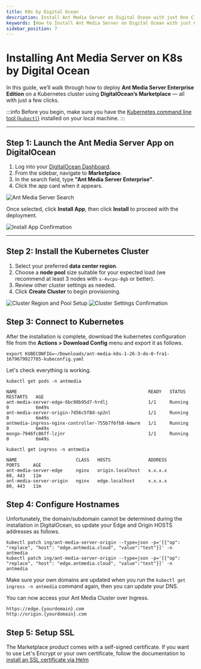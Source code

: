 ```yaml
---
title: K8s by Digital Ocean
description: Install Ant Media Server on Digital Ocean with just One Click
keywords: [How to Install Ant Media Server on Digital Ocean with just One Click, One Click Application, Digital Ocean, Ant Media Server Documentation, Ant Media Server Tutorials]
sidebar_position: 7
---
```


# Installing Ant Media Server on K8s by Digital Ocean

In this guide, we’ll walk through how to deploy **Ant Media Server Enterprise Edition** on a Kubernetes cluster using **DigitalOcean’s Marketplace** — all with just a few clicks.

:::info
Before you begin, make sure you have the [Kubernetes command line tool (`kubectl`)](https://kubernetes.io/docs/tasks/tools/) installed on your local machine.
:::

---

## Step 1: Launch the Ant Media Server App on DigitalOcean

1. Log into your [DigitalOcean Dashboard](https://cloud.digitalocean.com).
2. From the sidebar, navigate to **Marketplace**.
3. In the search field, type **"Ant Media Server Enterprise"**.
4. Click the app card when it appears.

![Ant Media Server Search](@site/static/img/kubernetes/digitalOceanImageOnew.webp)

Once selected, click **Install App**, then click **Install** to proceed with the deployment.

![Install App Confirmation](@site/static/img/kubernetes/digitalOceanImageTwow.webp)

---

## Step 2: Install the Kubernetes Cluster

1. Select your preferred **data center region**.
2. Choose a **node pool** size suitable for your expected load (we recommend at least 3 nodes with `s-4vcpu-8gb` or better).
3. Review other cluster settings as needed.
4. Click **Create Cluster** to begin provisioning.

![Cluster Region and Pool Setup](@site/static/img/kubernetes/digitalOceanImageThreew.webp)
![Cluster Settings Confirmation](@site/static/img/kubernetes/digitalOceanImageFourw.webp)

## Step 3: Connect to Kubernetes

After the installation is complete, download the kubernetes configuration file from the **Actions > Download Config** menu and export it as follows.

```shell
export KUBECONFIG=~/Downloads/ant-media-k8s-1-26-3-do-0-fra1-1679679927785-kubeconfig.yaml
```
Let's check everything is working.

```shell
kubectl get pods -n antmedia
```
```shell
NAME                                                 READY   STATUS    RESTARTS   AGE
ant-media-server-edge-6bc98b95d7-hrdlj               1/1     Running   0          6m49s
ant-media-server-origin-7d56c5f8d-sp2nl              1/1     Running   0          6m49s
antmedia-ingress-nginx-controller-755b7f6fb8-kmwrm   1/1     Running   0          6m49s
mongo-7946fc86ff-lzjnr                               1/1     Running   0          6m49s
```

```shell
kubectl get ingress -n antmedia
```

```shell
NAME                      CLASS   HOSTS              ADDRESS         PORTS     AGE
ant-media-server-edge     nginx   origin.localhost   x.x.x.x         80, 443   11m
ant-media-server-origin   nginx   edge.localhost     x.x.x.x         80, 443   11m
```
## Step 4: Configure Hostnames
Unfortunately, the domain/subdomain cannot be determined during the installation in DigitalOcean, so update your Edge and Origin HOSTS addresses as follows.

```shell
kubectl patch ing/ant-media-server-origin --type=json -p='[{"op": "replace", "host": "edge.antmedia.cloud", "value":"test"}]' -n antmedia
kubectl patch ing/ant-media-server-origin --type=json -p='[{"op": "replace", "host": "edge.antmedia.cloud", "value":"test"}]' -n antmedia
```
Make sure your own domains are updated when you run the `kubectl get ingress -n antmedia` command again,  then you can update your DNS.

You can now access your Ant Media Cluster over Ingress.

```
https://edge.{yourdomain}.com
http://origin.{yourdomain}.com
```

## Step 5: Setup SSL

The Marketplace product comes with a self-signed certificate. If you want to use Let's Encrypt or your own certificate, follow the documentation to [install an SSL certificate via Helm](/guides/clustering-and-scaling/kubernetes/deploy-ams-with-helm/#install-ssl)


